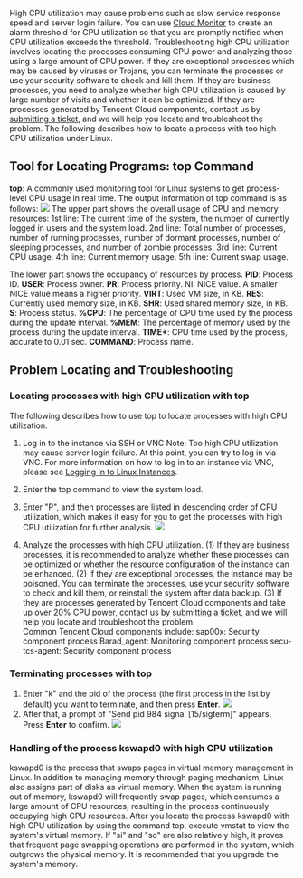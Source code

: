 High CPU utilization may cause problems such as slow service response speed and server login failure. You can use [Cloud Monitor](https://intl.cloud.tencent.com/document/product/248/2274) to create an alarm threshold for CPU utilization so that you are promptly notified when CPU utilization exceeds the threshold.
Troubleshooting high CPU utilization involves locating the processes consuming CPU power and analyzing those using a large amount of CPU power. If they are exceptional processes which may be caused by viruses or Trojans, you can terminate the processes or use your security software to check and kill them. If they are business processes, you need to analyze whether high CPU utilization is caused by large number of visits and whether it can be optimized. If they are processes generated by Tencent Cloud components, contact us by [submitting a ticket](https://console.cloud.tencent.com/workorder/category), and we will help you locate and troubleshoot the problem.
The following describes how to locate a process with too high CPU utilization under Linux.
## Tool for Locating Programs: top Command
**top**: A commonly used monitoring tool for Linux systems to get process-level CPU usage in real time. The output information of top command is as follows:
![](https://mc.qcloudimg.com/static/img/8aab6354efba19443ffe88f3ace00794/image.png)
The upper part shows the overall usage of CPU and memory resources:
1st line: The current time of the system, the number of currently logged in users and the system load.
2nd line: Total number of processes, number of running processes, number of dormant processes, number of sleeping processes, and number of zombie processes.
3rd line: Current CPU usage.
4th line: Current memory usage.
5th line: Current swap usage.

The lower part shows the occupancy of resources by process.
**PID**: Process ID.
**USER**: Process owner.
**PR**: Process priority. NI: NICE value. A smaller NICE value means a higher priority.
**VIRT**: Used VM size, in KB.
**RES**: Currently used memory size, in KB.
**SHR**: Used shared memory size, in KB.
**S**: Process status.
**%CPU**: The percentage of CPU time used by the process during the update interval.
**%MEM**: The percentage of memory used by the process during the update interval.
**TIME+**: CPU time used by the process, accurate to 0.01 sec.
**COMMAND**: Process name.

## Problem Locating and Troubleshooting
### Locating processes with high CPU utilization with top
The following describes how to use top to locate processes with high CPU utilization.
1. Log in to the instance via SSH or VNC
Note: Too high CPU utilization may cause server login failure. At this point, you can try to log in via VNC. For more information on how to log in to an instance via VNC, please see [Logging In to Linux Instances](https://intl.cloud.tencent.com/document/product/213/5436).

2. Enter the top command to view the system load.

3. Enter "P", and then processes are listed in descending order of CPU utilization, which makes it easy for you to get the processes with high CPU utilization for further analysis.
![](https://mc.qcloudimg.com/static/img/8aab6354efba19443ffe88f3ace00794/image.png)

4. Analyze the processes with high CPU utilization.
 (1) If they are business processes, it is recommended to analyze whether these processes can be optimized or whether the resource configuration of the instance can be enhanced.
 (2) If they are exceptional processes, the instance may be poisoned. You can terminate the processes, use your security software to check and kill them, or reinstall the system after data backup.
 (3) If they are processes generated by Tencent Cloud components and take up over 20% CPU power, contact us by [submitting a ticket](https://console.cloud.tencent.com/workorder/category), and we will help you locate and troubleshoot the problem.	
Common Tencent Cloud components include:
sap00x: Security component process
Barad_agent: Monitoring component process
secu-tcs-agent: Security component process

### Terminating processes with top 
1. Enter "k" and the pid of the process (the first process in the list by default) you want to terminate, and then press **Enter**.
![](https://mc.qcloudimg.com/static/img/020f93a8988e5354de47f34da6444849/image.png)
2. After that, a prompt of "Send pid 984 signal [15/sigterm]" appears. Press **Enter** to confirm.
![](https://mc.qcloudimg.com/static/img/0613aa978f9bffe78617a6374cd6ead6/image.png)

### Handling of the process kswapd0 with high CPU utilization
kswapd0 is the process that swaps pages in virtual memory management in Linux. In addition to managing memory through paging mechanism, Linux also assigns part of disks as virtual memory. When the system is running out of memory, kswapd0 will frequently swap pages, which consumes a large amount of CPU resources, resulting in the process continuously occupying high CPU resources.
After you locate the process kswapd0 with high CPU utilization by using the command top, execute vmstat to view the system's virtual memory. If "si" and "so" are also relatively high, it proves that frequent page swapping operations are performed in the system, which outgrows the physical memory. It is recommended that you upgrade the system's memory.

